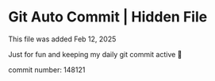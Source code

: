 # Git Auto Commit | Hidden File

This file was added Feb 12, 2025

Just for fun and keeping my daily git commit active 🤪

commit number: 148121
